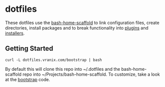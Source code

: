 # dotfiles

These dotfiles use the [bash-home-scaffold](https://github.com/svrana/bash-home-scaffold) to link configuration files, create directories, install packages and to break functionality into [plugins](https://github.com/svrana/dotfiles/tree/master/plugins) and [installers](https://github.com/svrana/dotfiles/tree/master/installers).

## Getting Started

```
curl -L dotfiles.vranix.com/bootstrap | bash
```

By default this will clone this repo into ~/.dotfiles and the bash-home-scaffold repo into ~/Projects/bash-home-scaffold. To customize, take a look at the [bootstrap](https://github.com/svrana/dotfiles/tree/master/bootstrap) code.
